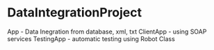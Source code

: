 # DataIntegrationProject

App - Data Inegration from database, xml, txt
ClientApp - using SOAP services
TestingApp - automatic testing using Robot Class
